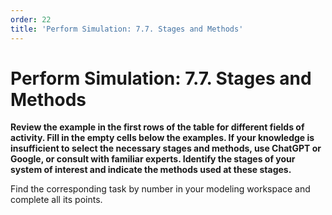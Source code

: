 ```yaml
---
order: 22
title: 'Perform Simulation: 7.7. Stages and Methods'
---
```


# Perform Simulation: 7.7. Stages and Methods

**Review the example in the first rows of the table for different fields of activity. Fill in the empty cells below the examples. If your knowledge is insufficient to select the necessary stages and methods, use ChatGPT or Google, or consult with familiar experts. Identify the stages of your system of interest and indicate the methods used at these stages.**

Find the corresponding task by number in your modeling workspace and complete all its points.